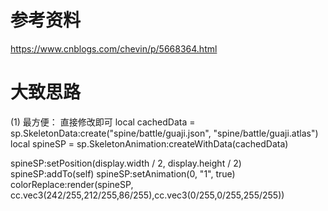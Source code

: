 
# 参考资料
https://www.cnblogs.com/chevin/p/5668364.html

# 大致思路
(1) 最方便：
直接修改即可
local cachedData = sp.SkeletonData:create("spine/battle/guaji.json", "spine/battle/guaji.atlas")
local spineSP = sp.SkeletonAnimation:createWithData(cachedData)

spineSP:setPosition(display.width / 2, display.height / 2)
spineSP:addTo(self)
spineSP:setAnimation(0, "1", true)
colorReplace:render(spineSP, cc.vec3(242/255,212/255,86/255),cc.vec3(0/255,0/255,255/255))

